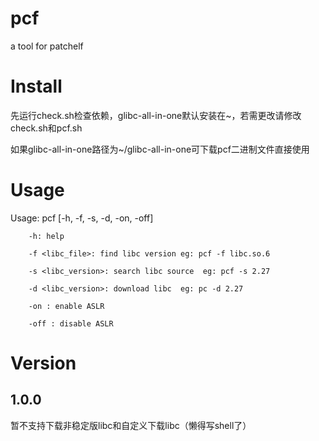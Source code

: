 # pcf
a tool for patchelf

# Install
先运行check.sh检查依赖，glibc-all-in-one默认安装在~，若需更改请修改check.sh和pcf.sh

如果glibc-all-in-one路径为~/glibc-all-in-one可下载pcf二进制文件直接使用

# Usage
Usage: pcf [-h, -f, -s, -d, -on, -off] <libc> <ld> <binary>

        -h: help

        -f <libc_file>: find libc version eg: pcf -f libc.so.6

        -s <libc_version>: search libc source  eg: pcf -s 2.27

        -d <libc_version>: download libc  eg: pc -d 2.27

        -on : enable ASLR

        -off : disable ASLR

# Version
## 1.0.0
暂不支持下载非稳定版libc和自定义下载libc（懒得写shell了）
